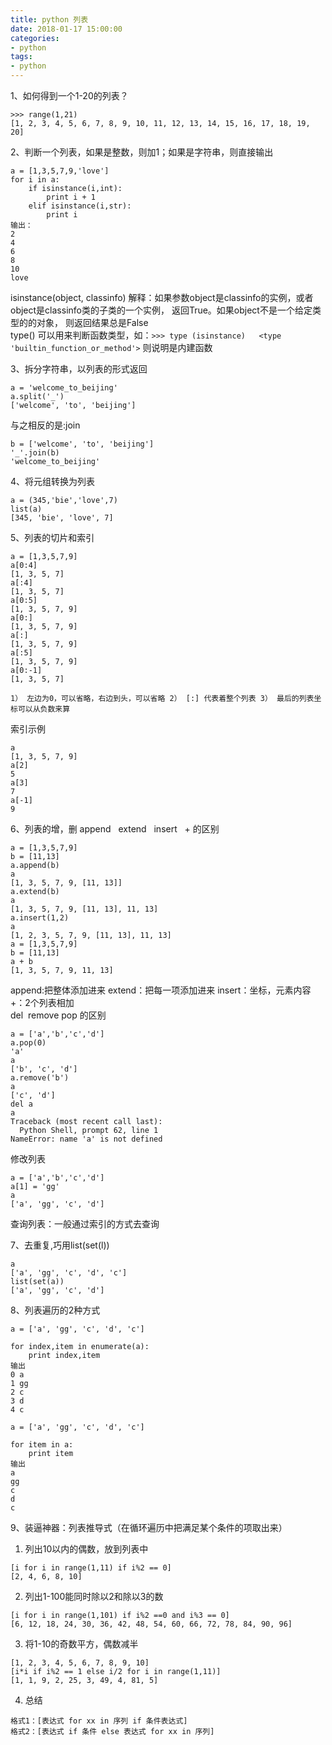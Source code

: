 ```yaml
---
title: python 列表
date: 2018-01-17 15:00:00
categories:
- python
tags:
- python
---
```


1、如何得到一个1-20的列表？
```
>>> range(1,21)
[1, 2, 3, 4, 5, 6, 7, 8, 9, 10, 11, 12, 13, 14, 15, 16, 17, 18, 19, 20]
```
2、判断一个列表，如果是整数，则加1；如果是字符串，则直接输出
```
a = [1,3,5,7,9,'love']
for i in a:
    if isinstance(i,int):
        print i + 1
    elif isinstance(i,str):
        print i
输出：
2
4
6
8
10
love
```
isinstance(object, classinfo) 解释：如果参数object是classinfo的实例，或者object是classinfo类的子类的一个实例， 返回True。如果object不是一个给定类型的的对象， 则返回结果总是False  
type() 可以用来判断函数类型，如：```>>> type (isinstance)  
<type 'builtin_function_or_method'>``` 则说明是内建函数

3、拆分字符串，以列表的形式返回
```
a = 'welcome_to_beijing'
a.split('_')
['welcome', 'to', 'beijing']
```
与之相反的是:join
```
b = ['welcome', 'to', 'beijing']
'_'.join(b)
'welcome_to_beijing'
```
4、将元组转换为列表
```
a = (345,'bie','love',7)
list(a)
[345, 'bie', 'love', 7]
```
5、列表的切片和索引
```
a = [1,3,5,7,9]
a[0:4]
[1, 3, 5, 7]
a[:4]
[1, 3, 5, 7]
a[0:5]
[1, 3, 5, 7, 9]
a[0:]
[1, 3, 5, 7, 9]
a[:]
[1, 3, 5, 7, 9]
a[:5]
[1, 3, 5, 7, 9]
a[0:-1]
[1, 3, 5, 7]
```
```1） 左边为0，可以省略，右边到头，可以省略 2） [:] 代表着整个列表 3） 最后的列表坐标可以从负数来算```

索引示例
```
a
[1, 3, 5, 7, 9]
a[2]
5
a[3]
7
a[-1]
9
```
6、列表的增，删
append   extend   insert   +  的区别
```
a = [1,3,5,7,9]
b = [11,13]
a.append(b)
a
[1, 3, 5, 7, 9, [11, 13]]
a.extend(b)
a
[1, 3, 5, 7, 9, [11, 13], 11, 13]
a.insert(1,2)
a
[1, 2, 3, 5, 7, 9, [11, 13], 11, 13]
a = [1,3,5,7,9]
b = [11,13]
a + b
[1, 3, 5, 7, 9, 11, 13]
```
append:把整体添加进来 extend：把每一项添加进来 insert：坐标，元素内容 +：2个列表相加  
del  remove pop 的区别
```
a = ['a','b','c','d']
a.pop(0)
'a'
a
['b', 'c', 'd']
a.remove('b')
a
['c', 'd']
del a
a
Traceback (most recent call last):
  Python Shell, prompt 62, line 1
NameError: name 'a' is not defined
```
修改列表
```
a = ['a','b','c','d']
a[1] = 'gg'
a
['a', 'gg', 'c', 'd']
```
查询列表：一般通过索引的方式去查询 

7、去重复,巧用list(set(l))
```
a
['a', 'gg', 'c', 'd', 'c']
list(set(a))
['a', 'gg', 'c', 'd']
```
8、列表遍历的2种方式  
```
a = ['a', 'gg', 'c', 'd', 'c']

for index,item in enumerate(a):
    print index,item
输出
0 a
1 gg
2 c
3 d
4 c   
```

```
a = ['a', 'gg', 'c', 'd', 'c']

for item in a:
    print item
输出
a
gg
c
d
c
```
9、装逼神器：列表推导式（在循环遍历中把满足某个条件的项取出来）  
1) 列出10以内的偶数，放到列表中
```
[i for i in range(1,11) if i%2 == 0]
[2, 4, 6, 8, 10]
```
2) 列出1-100能同时除以2和除以3的数
```
[i for i in range(1,101) if i%2 ==0 and i%3 == 0]
[6, 12, 18, 24, 30, 36, 42, 48, 54, 60, 66, 72, 78, 84, 90, 96]
```
3) 将1-10的奇数平方，偶数减半
```
[1, 2, 3, 4, 5, 6, 7, 8, 9, 10]
[i*i if i%2 == 1 else i/2 for i in range(1,11)]
[1, 1, 9, 2, 25, 3, 49, 4, 81, 5]
```  
4) 总结
```
格式1：[表达式 for xx in 序列 if 条件表达式]
格式2：[表达式 if 条件 else 表达式 for xx in 序列]
```
